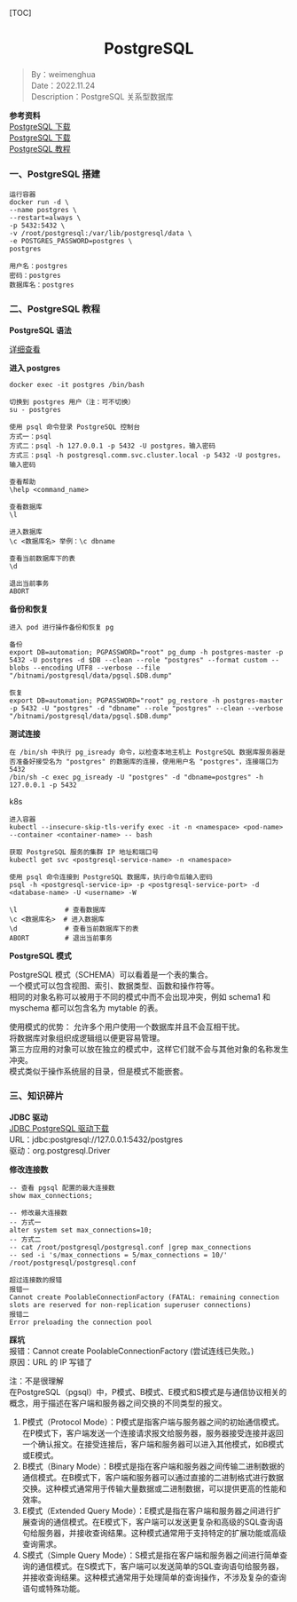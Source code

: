[TOC]

<h1 align="center">PostgreSQL</h1>

> By：weimenghua  
> Date：2022.11.24  
> Description：PostgreSQL 关系型数据库

**参考资料**  
[PostgreSQL 下载](https://www.enterprisedb.com/downloads/postgres-postgresql-downloads)  
[PostgreSQL 下载](https://www.postgresql.org/download/linux/redhat/)  
[PostgreSQL 教程](https://www.runoob.com/postgresql/postgresql-tutorial.html)



### 一、PostgreSQL 搭建

```
运行容器
docker run -d \
--name postgres \
--restart=always \
-p 5432:5432 \
-v /root/postgresql:/var/lib/postgresql/data \
-e POSTGRES_PASSWORD=postgres \
postgres

用户名：postgres
密码：postgres
数据库名：postgres
```



### 二、PostgreSQL 教程

**PostgreSQL 语法**

[详细查看](./PostgreSQL.sql)

**进入 postgres**
```
docker exec -it postgres /bin/bash

切换到 postgres 用户（注：可不切换）
su - postgres

使用 psql 命令登录 PostgreSQL 控制台
方式一：psql
方式二：psql -h 127.0.0.1 -p 5432 -U postgres，输入密码
方式三：psql -h postgresql.comm.svc.cluster.local -p 5432 -U postgres，输入密码

查看帮助
\help <command_name>

查看数据库
\l

进入数据库
\c <数据库名> 举例：\c dbname

查看当前数据库下的表
\d

退出当前事务
ABORT 
```

**备份和恢复**
```
进入 pod 进行操作备份和恢复 pg

备份
export DB=automation; PGPASSWORD="root" pg_dump -h postgres-master -p 5432 -U postgres -d $DB --clean --role "postgres" --format custom --blobs --encoding UTF8 --verbose --file "/bitnami/postgresql/data/pgsql.$DB.dump"

恢复
export DB=automation; PGPASSWORD="root" pg_restore -h postgres-master -p 5432 -U "postgres" -d "dbname" --role "postgres" --clean --verbose "/bitnami/postgresql/data/pgsql.$DB.dump"
```

**测试连接**
```
在 /bin/sh 中执行 pg_isready 命令，以检查本地主机上 PostgreSQL 数据库服务器是否准备好接受名为 "postgres" 的数据库的连接，使用用户名 "postgres"，连接端口为 5432
/bin/sh -c exec pg_isready -U "postgres" -d "dbname=postgres" -h 127.0.0.1 -p 5432
```

k8s
```
进入容器
kubectl --insecure-skip-tls-verify exec -it -n <namespace> <pod-name> --container <container-name> -- bash

获取 PostgreSQL 服务的集群 IP 地址和端口号
kubectl get svc <postgresql-service-name> -n <namespace>

使用 psql 命令连接到 PostgreSQL 数据库，执行命令后输入密码
psql -h <postgresql-service-ip> -p <postgresql-service-port> -d <database-name> -U <username> -W

\l            # 查看数据库
\c <数据库名>  # 进入数据库
\d            # 查看当前数据库下的表
ABORT         # 退出当前事务
```

**PostgreSQL 模式**

PostgreSQL 模式（SCHEMA）可以看着是一个表的集合。  
一个模式可以包含视图、索引、数据类型、函数和操作符等。  
相同的对象名称可以被用于不同的模式中而不会出现冲突，例如 schema1 和 myschema 都可以包含名为 mytable 的表。

使用模式的优势：
允许多个用户使用一个数据库并且不会互相干扰。  
将数据库对象组织成逻辑组以便更容易管理。  
第三方应用的对象可以放在独立的模式中，这样它们就不会与其他对象的名称发生冲突。  
模式类似于操作系统层的目录，但是模式不能嵌套。



### 三、知识碎片

**JDBC 驱动**  
[JDBC PostgreSQL 驱动下载](https://jdbc.postgresql.org/download/)    
URL：jdbc:postgresql://127.0.0.1:5432/postgres  
驱动：org.postgresql.Driver

**修改连接数**

```
-- 查看 pgsql 配置的最大连接数
show max_connections;

-- 修改最大连接数
-- 方式一
alter system set max_connections=10;
-- 方式二
-- cat /root/postgresql/postgresql.conf |grep max_connections
-- sed -i 's/max_connections = 5/max_connections = 10/' /root/postgresql/postgresql.conf

超过连接数的报错
报错一
Cannot create PoolableConnectionFactory (FATAL: remaining connection slots are reserved for non-replication superuser connections)
报错二
Error preloading the connection pool
```

**踩坑**  
报错：Cannot create PoolableConnectionFactory (尝试连线已失败。)  
原因：URL 的 IP 写错了

注：不是很理解  
在PostgreSQL（pgsql）中，P模式、B模式、E模式和S模式是与通信协议相关的概念，用于描述在客户端和服务器之间交换的不同类型的报文。
1. P模式（Protocol Mode）：P模式是指客户端与服务器之间的初始通信模式。在P模式下，客户端发送一个连接请求报文给服务器，服务器接受连接并返回一个确认报文。在接受连接后，客户端和服务器可以进入其他模式，如B模式或E模式。
2. B模式（Binary Mode）：B模式是指在客户端和服务器之间传输二进制数据的通信模式。在B模式下，客户端和服务器可以通过直接的二进制格式进行数据交换。这种模式通常用于传输大量数据或二进制数据，可以提供更高的性能和效率。
3. E模式（Extended Query Mode）：E模式是指在客户端和服务器之间进行扩展查询的通信模式。在E模式下，客户端可以发送更复杂和高级的SQL查询语句给服务器，并接收查询结果。这种模式通常用于支持特定的扩展功能或高级查询需求。
4. S模式（Simple Query Mode）：S模式是指在客户端和服务器之间进行简单查询的通信模式。在S模式下，客户端可以发送简单的SQL查询语句给服务器，并接收查询结果。这种模式通常用于处理简单的查询操作，不涉及复杂的查询语句或特殊功能。